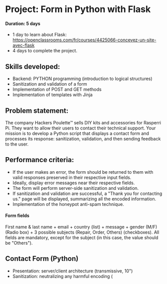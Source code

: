 
# Project: Form in Python with Flask

#### Duration: 5 days
- 1 day to learn about Flask: https://openclassrooms.com/fr/courses/4425066-concevez-un-site-avec-flask
- 4 days to complete the project.

## Skills developed:
* Backend: PYTHON programming (introduction to logical structures)
* Sanitization and validation of a form
* Implementation of POST and GET methods
* Implementation of templates with Jinja

## Problem statement:
The company Hackers Poulette™ sells DIY kits and accessories for Rasperri Pi. They want to allow their users to contact their technical support. Your mission is to develop a Python script that displays a contact form and processes its response: sanitization, validation, and then sending feedback to the user.

## Performance criteria:
* If the user makes an error, the form should be returned to them with valid responses preserved in their respective input fields.
* Ideally, display error messages near their respective fields.
* The form will perform server-side sanitization and validation.
* If sanitization and validation are successful, a "Thank you for contacting us." page will be displayed, summarizing all the encoded information.
* Implementation of the honeypot anti-spam technique.

#### Form fields
First name & last name + email + country (list) + message + gender (M/F) (Radio box) + 3 possible subjects (Repair, Order, Others) (checkboxes). All fields are mandatory, except for the subject (in this case, the value should be "Others").

## Contact Form (Python)
* Presentation: server/client architecture (transmissive, 10")
* Sanitization: neutralizing any harmful encoding (<script>)
* Validation: mandatory fields + valid email
* Sending + Feedback
* NO NEED FOR JAVASCRIPT OR CSS

#### At the end of this project, you should be able to:
- Explain the difference between a POST request and a GET request.
- Protect yourself against XSS vulnerabilities.
- Protect yourself against SSTI attacks.
- Use a micro framework.
- Perform a deployment.


## What is Flask

## 🌐 Flask: A Micro Web Framework

Flask is a lightweight and user-friendly Python framework used for building web applications. It simplifies the process of handling web requests and rendering web pages.

## 🌐 Micro, but Powerful!

Flask is often referred to as a "micro" framework because it focuses on the fundamental components required for web development, such as URL routing and page rendering. However, it intentionally keeps certain functionalities, like form validation, database abstraction, and authentication, out of its core.

## 🌐 Enter Flask Extensions

To complement its simplicity, Flask offers a powerful concept called "Flask extensions." These extensions are specialized Python packages that provide additional features not included in Flask's core. They integrate seamlessly with Flask, giving the impression that they are part of the framework itself.

## 🌐 Seamless Integration

When you install Flask, certain default extensions come along with it. For instance, Flask doesn't have a built-in page template engine, but installing Flask automatically includes the Jinja templating engine, which is widely used for rendering dynamic web pages. Although technically not part of Flask, these extensions work harmoniously with the framework, making it easy to leverage their functionality.

## 🌐 Making It Convenient

Even though some features are not directly provided by Flask, the community generally considers the default extensions as part of Flask because of their tight integration and convenience in building web applications.

Flask's minimalist approach, combined with the versatility of its extensions, makes it a favorite among developers for creating web applications quickly and efficiently. 🚀

## Starting with Flask using VsCode (this is a standard setup the content/code will change based on the task given)


🐍 Setting up Flask Environment in VSCode 🚀

Before diving into building your Flask application, let's set up the environment in VSCode. Follow these steps:

1. 📦 Install Virtual Environment:
   Open the VSCode terminal and enter the command: `pip install virtualenv`
   This will install the virtual environment in VSCode (if not already installed).

2. 🌐 Create a Virtual Environment:
   Now, let's create a virtual environment. The standard name is `venv`.
   Enter the following command: `python3 -m venv venv`

3. 🚀 Activate the Virtual Environment:
   Activate the virtual environment with: `.\venv\Scripts\activate`
   (Note: If you encounter a "ps1 cannot be loaded" error, change the execution policy in PowerShell. Open PowerShell as administrator and run: `Set-ExecutionPolicy RemoteSigned`)

4. 📦 Install Flask:
   Now, install Flask with: `pip install flask`

5. 📁 Create the App File:
   Create a new Python file called `app.py`.

6. 🏁 Import Flask:
   Import Flask into the `app.py` file using: `from flask import Flask`
   Then, create a Flask application with a name, for example: `app = Flask(__name__)`

7. 🚩 Add Index Route:
   Use the `@app.route('/')` decorator to specify the index route.

8. 📝 Define the Index Function:
   Create a function under the decorator with: `def index():`
   Inside the function, return the string "Hello World!" as a response.

9. ▶️ Start the Application:
   Add the final code block:
   ```python
   if __name__ == '__main__':
       app.run(debug=True)
   ```

🎉 You're all set! Now you have a basic Flask environment in VSCode. Save the `app.py` file, and you can run the Flask application using `python app.py`. The server will start, and you'll see "Hello World!" when accessing the root route in your browser.


# Group Presentation - Core Concepts in Hackers Poulette™ 🚀

### Introduction:
In this group presentation, we will explore essential web security concepts using the fictional contact form application, Hackers Poulette™, built with Flask. We'll use code examples to explain the concepts in detail.

### 1) Difference between POST and GET Requests 📡

In the `app` code:
```python
@app.route('/', methods=['GET', 'POST'])
def index():
    if request.method == 'POST':
        # Code for handling a POST request
        # ...
        return "Thank you for contacting us."

    # Code for handling a GET request
    now = datetime.datetime.now()
    return render_template('index.html', now=now)
```

- **What is it?** POST and GET are HTTP methods used to transfer data between a client (e.g., browser) and a server. They are commonly used in web forms and APIs to send data.
- **How to?** 
  - 📥 GET: Used to retrieve data from the server. Data is sent in the URL as query parameters, visible in the browser's address bar.
  - 📤 POST: Used to send data to the server in the request body. Data is not visible in the URL. Typically used for sensitive information like passwords.

### 2) Sanitization - Keeping It Clean! 🧹

In the `index.html` template:
```html
<!-- Input field for first name -->
<div style="margin-bottom: 10px;">
    <label for="fname">First Name:</label>
    <input type="text" id="fname" name="fname" required style="width: 100%; padding: 8px; border: 1px solid #ccc; border-radius: 5px;">
</div>
```

- **What is it?** Sanitization is the process of neutralizing or removing potentially harmful code, such as `<script>` tags or SQL injection attempts, from user input to prevent security vulnerabilities. The `required` attribute ensures that the first name input field must be filled before submitting the form.
- **How to?** 
  - 🛡️ Use libraries or frameworks that offer built-in input sanitization functions.
  - ✅ Implement server-side validation to check and clean user input for any malicious content.
  - 🚫 Avoid rendering user input directly into HTML templates without escaping or encoding.

### 3) Guarding Against XSS Vulnerabilities 🛡️

In the `index.html` template:
```html
{% if errors %}
<div style="color: red; text-align: center;">
    {% for error in errors %}
        <p>{{ error }}</p>
    {% endfor %}
</div>
{% endif %}
```
- **What is it?** XSS (Cross-Site Scripting) is a type of security vulnerability where attackers inject malicious scripts into web pages viewed by other users. This allows the attacker to steal sensitive data or perform unauthorized actions on behalf of the victim.
- **How to?**
  - 🛑 Implement input validation and sanitization to prevent script injection.
  - 🧭 Use Content Security Policy (CSP) headers to restrict the sources of executable content.
  - 📝 Escape output in HTML templates to prevent rendering of malicious scripts.
  - In the code above, Flask's built-in template engine automatically escapes the `errors` variable, preventing XSS attacks.

 

### 4) Shielding Against SSTI Attacks 🛡️

In the `index.html` template:
```html
<footer>
    &copy; {{ "now"|date("Y") }} Hackers Poulette™. All rights reserved.
    <br>
    <a href="#top" style="color: #fff;">Back to Top</a>
</footer>
```
- **What is it?** SSTI (Server-Side Template Injection) is a security vulnerability where attackers inject malicious code into templates processed by the server, leading to unauthorized access or data leaks.
- **How to?**
  - 🚫 Avoid using user-provided input directly in templates. Instead, use a secure template engine with auto-escaping enabled.
  - 🔒 Limit access to the server's filesystem and other sensitive resources.
  - 🔄 Keep the software and dependencies up to date to avoid known vulnerabilities.
  - To prevent SSTI attacks, the code above safely uses the `now` variable to display the current year, ensuring no malicious input can interfere.


### The Honeypot Technique 🍯🕷️🚫

The honeypot technique is a simple and effective way to detect automated spam submissions in web forms. It involves adding an additional form field that is hidden from regular users but can be seen and filled out by bots and automated scripts.

In the provided code, the honeypot field is added to the form using the following HTML:

```html
<div style="display: none;">
    <label for="honeypot">Leave this field empty:</label>
    <input type="text" id="honeypot" name="honeypot">
</div>
```

This code creates a hidden `<div>` containing a label and an input field of type "text." Since the div is set to `display: none;`, it won't be visible on the webpage when users view the form.

However, bots and automated scripts typically don't interpret CSS, so they will still "see" and attempt to fill out this hidden field. When a bot fills out the honeypot field and submits the form, it reveals itself as a spam submission.

On the server side (implemented in Flask in this case), the Python code checks the value of the honeypot field when the form is submitted:

```python
# Get the honeypot field value
honeypot = request.form.get('honeypot', '')

# Check the honeypot field
if honeypot:
    # Honeypot field is not empty, treat it as spam
    return "Sorry, your submission was considered spam."
```

If the honeypot field has a value (meaning it was filled out), the server immediately rejects the submission, assuming it to be spam. Regular users won't fill out this field, so their submissions will proceed without any issues.

By using the honeypot technique, you can effectively block many automated spam submissions without adding intrusive CAPTCHAs or inconveniencing your regular users. It's not foolproof, but it can significantly reduce the amount of spam your form receives. 🛡️🚫💬

### How to Test the Honeypot Technique 🍯🕷️🧪

Testing the honeypot technique involves simulating the behavior of a sneaky bot or automated script attempting to fill out the hidden field. 🤖🔍💻

1. **Simulate Bot Behavior:** 🧪
   - Open your contact form in a web browser. 🌐📝
   - Open the browser's Developer Tools (usually by pressing F12 or right-clicking and selecting "Inspect"). 🛠️👀
   - Find the hidden honeypot field in the HTML code (it should be hidden from view). 🔍🤫
   - Manually add some text or value to the honeypot field using the Developer Tools to simulate bot behavior. 🕷️💬

2. **Submit the Form:** 🚀📝
   - Fill out the other fields in the form (first name, last name, email, etc.) with valid information. ✍️📋✔️
   - Click the "Submit" button to send the form. 🚀📤

3. **Observe the Result:** 👀📝
   - If the honeypot field is correctly implemented, the form submission should be rejected, and you should see a message like "Sorry, your submission was considered spam." 🚫❌🔴
   - This indicates that the honeypot technique detected the simulated bot behavior and prevented the form from being submitted. 🕷️❌🚫

4. **Test with a Regular Submission:** 🧪✔️
   - Repeat the test, but this time, do not add anything to the honeypot field. 🔄🚫🕷️
   - Fill out the other fields with valid information and click the "Submit" button. ✍️✔️🚀
   - The form should be successfully submitted, and you should see a "Thank you for contacting us" message or be redirected to a confirmation page. 🎉✅💬

Remember, testing the honeypot technique should be done with caution and only in your development environment. In a live production environment, real users won't interact with the honeypot field, as it will be hidden from view. The honeypot is designed to automatically catch and reject submissions from bots or automated scripts, so regular users won't be affected by it. 🧪✨🛡️

### Conclusion:
With examples from Hackers Poulette™, we covered crucial web security concepts like differentiating POST and GET requests, sanitization to prevent malicious input, guarding against XSS vulnerabilities, and shielding against SSTI attacks. By applying these practices, developers can build more secure and robust web applications. 🚀


# app.py

``` py
from flask import Flask, render_template, request
import datetime

app = Flask(__name__)


@app.route('/', methods=['GET', 'POST'])
def index():
    if request.method == 'POST':
        # Get form data from request
        fname = request.form['fname']
        lname = request.form['lname']
        email = request.form['email']
        country = request.form['country']
        message = request.form['message']
        gender = request.form['gender']
        subject = request.form.get('subject') or "Others"

        # Perform validation (you can add more validation as needed)
        errors = []
        if not fname:
            errors.append("First name is required.")
        if not lname:
            errors.append("Last name is required.")
        if not email:
            errors.append("Email is required.")
        # Add more validation checks if needed

        # If there are errors, return the form with error messages
        if errors:
            return render_template('index.html', errors=errors)

        # Process the form data here (e.g., send an email, save to the database, etc.)
        # For now, we'll simply display the "Thank you" message after form submission.
        return "Thank you for contacting us."

    # Get the current date and time
    now = datetime.datetime.now()

    # Pass the 'now' variable to the template context
    return render_template('index.html', now=now)

if __name__ == '__main__':
    app.run(debug=True)
```

# index.html
```html
<!DOCTYPE html>
<html>
<head>
    <title>{% block title %}{% endblock %}</title>
    <style>
        body {
            margin: 0;
            padding: 0;
            font-family: Arial, sans-serif;
        }
        header {
            background-color: #007BFF;
            color: #fff;
            text-align: center;
            padding: 20px;
            font-size: 24px;
        }
        footer {
            background-color: #007BFF;
            color: #fff;
            text-align: center;
            padding: 10px;
            width: 100%;
            position: fixed;
            bottom: 0;
        }
        /* Additional styles for the form (unchanged) */
        /* ... */
    </style>
</head>
<body>
    <header>
        <h1>Hackers Poulette™</h1>
    </header>
    <div>
        {% if errors %}
        <div style="color: red; text-align: center;">
            {% for error in errors %}
                <p>{{ error }}</p>
            {% endfor %}
        </div>
        {% endif %}
        <div style="text-align: center; margin: 50px 0;">
            <h1 style="margin-bottom: 20px;">Contact Us ✉️</h1>
            <form method="POST" action="{{ url_for('index') }}" style="width: 300px; margin: 0 auto; background-color: #f9f9f9; padding: 20px; border-radius: 10px;">
                <div style="margin-bottom: 10px;">
                    <label for="fname">First Name:</label>
                    <input type="text" id="fname" name="fname" required style="width: 100%; padding: 8px; border: 1px solid #ccc; border-radius: 5px;">
                </div>
                <div style="margin-bottom: 10px;">
                    <label for="lname">Last Name:</label>
                    <input type="text" id="lname" name="lname" required style="width: 100%; padding: 8px; border: 1px solid #ccc; border-radius: 5px;">
                </div>
                <div style="margin-bottom: 10px;">
                    <label for="email">Email:</label>
                    <input type="email" id="email" name="email" required style="width: 100%; padding: 8px; border: 1px solid #ccc; border-radius: 5px;">
                </div>
                <div style="margin-bottom: 10px;">
                    <label for="country">Country:</label>
                    <select id="country" name="country" required style="width: 100%; padding: 8px; border: 1px solid #ccc; border-radius: 5px;">
                        <option value="" selected disabled>Select your country</option>
                        <option value="USA">🇺🇸 USA</option>
                        <option value="Canada">🇨🇦 Canada</option>
                        <option value="UK">🇬🇧 United Kingdom</option>
                        <option value="Germany">🇩🇪 Germany</option>
                    </select>
                </div>
                <div style="margin-bottom: 10px;">
                    <label for="phone">Phone Number (Optional):</label>
                    <div style="display: flex; align-items: center;">
                        <input type="tel" id="phone" name="phone" pattern="[0-9]{10,15}" placeholder="1234567890" style="flex: 1; padding: 8px; border: 1px solid #ccc; border-radius: 5px;">
                        <span style="margin-left: 10px; font-size: 20px;">📞</span>
                    </div>
                </div>
                <div style="margin-bottom: 10px;">
                    <label for="message">Message:</label>
                    <textarea id="message" name="message" rows="4" required style="width: 100%; padding: 8px; border: 1px solid #ccc; border-radius: 5px;"></textarea>
                </div>
                <div style="margin-bottom: 10px;">
                    <label>Gender:</label>
                    <label style="margin-right: 10px;">
                        <input type="radio" name="gender" value="M" required> Male
                    </label>
                    <label>
                        <input type="radio" name="gender" value="F" required> Female
                    </label>
                </div>
                <div style="margin-bottom: 10px;">
                    <label>Subject:</label>
                    <label style="margin-right: 10px;">
                        <input type="checkbox" name="subject" value="Repair"> Repair
                    </label>
                    <label style="margin-right: 10px;">
                        <input type="checkbox" name="subject" value="Order"> Order
                    </label>
                    <label>
                        <input type="checkbox" name="subject" value="Others"> Others
                    </label>
                </div>
                <div style="text-align: center;">
                    <button type="submit" style="background-color: #007BFF; color: #fff; padding: 10px 20px; border: none; border-radius: 5px; cursor: pointer; font-size: 16px; transition: background-color 0.3s ease;">Submit 🚀</button>
                </div>

                <!-- Honeypot field -->
                <div style="display: none;">
                    <label for="honeypot">Leave this field empty:</label>
                    <input type="text" id="honeypot" name="honeypot">
                </div>
            </form>
        </div>
    </div>
    <footer>
        &copy; 2023 Hackers Poulette™. All rights reserved.
    </footer>
</body>
</html>


```

# base.html

```html
<!DOCTYPE html>

<html>

<head>

    <title>{% block title %}{% endblock %}</title>

    <style>

        body {

            margin: 0;

            padding: 0;

            font-family: Arial, sans-serif;

        }

        header {

            background-color: #007BFF;

            color: #fff;

            text-align: center;

            padding: 10px;

        }

        footer {

            background-color: #007BFF;

            color: #fff;

            text-align: center;

            padding: 10px;

            position: absolute;

            bottom: 0;

            width: 100%;

        }

    </style>

</head>

<body>

    <header>

        <h1>Hackers Poulette™</h1>

    </header>

    <div>

        {% block content %}{% endblock %}

    </div>

    <footer>

        &copy; {{ "now"|date("Y") }} Hackers Poulette™. All rights reserved.

        <br>

        <a href="#top" style="color: #fff;">Back to Top</a>

    </footer>

</body>

</html>
```

# fom.html
```html
{% extends 'base.html' %}

  

{% block content %}

    <div style="text-align: center; margin: 50px 0;">

        <h1 style="margin-bottom: 20px;">Contact Us ✉️</h1>

        <form method="POST" action="{{ url_for('index') }}" style="width: 300px; margin: 0 auto; background-color: #f9f9f9; padding: 20px; border-radius: 10px;">

            {% if errors %}

                <div style="color: red; text-align: center;">

                    {% for error in errors %}

                        <p>{{ error }}</p>

                    {% endfor %}

                </div>

            {% endif %}

            <div style="margin-bottom: 10px;">

                <label for="fname">First Name:</label>

                <input type="text" id="fname" name="fname" required style="width: 100%; padding: 8px; border: 1px solid #ccc; border-radius: 5px;">

            </div>

            <!-- Other form fields ... -->

  

            <div style="text-align: center;">

                <button type="submit" style="background-color: #007BFF; color: #fff; padding: 10px 20px; border: none; border-radius: 5px; cursor: pointer; font-size: 16px; transition: background-color 0.3s ease;">Submit 🚀</button>

            </div>

        </form>

    </div>

{% endblock %}

```

# contact_form.html
```html
<div style="text-align: center;">

    <h1 style="margin-bottom: 20px;">Contact Us ✉️</h1>

    <form method="POST" action="{{ url_for('index') }}" style="width: 300px; margin: 0 auto;">

        <div style="margin-bottom: 10px;">

            <label for="fname">First Name:</label>

            <input type="text" id="fname" name="fname" required style="width: 100%; padding: 8px; border: 1px solid #ccc; border-radius: 5px;">

        </div>

  

        <div style="margin-bottom: 10px;">

            <label for="lname">Last Name:</label>

            <input type="text" id="lname" name="lname" required style="width: 100%; padding: 8px; border: 1px solid #ccc; border-radius: 5px;">

        </div>

  

        <div style="margin-bottom: 10px;">

            <label for="email">Email:</label>

            <input type="email" id="email" name="email" required style="width: 100%; padding: 8px; border: 1px solid #ccc; border-radius: 5px;">

        </div>

  

        <div style="margin-bottom: 10px;">

            <label for="country">Country:</label>

            <select id="country" name="country" required style="width: 100%; padding: 8px; border: 1px solid #ccc; border-radius: 5px;">

                <option value="" selected disabled>Select your country</option>

                <!-- Add more country options here -->

                <option value="USA">🇺🇸 USA</option>

                <option value="Canada">🇨🇦 Canada</option>

                <option value="UK">🇬🇧 United Kingdom</option>

                <option value="Germany">🇩🇪 Germany</option>

                <!-- Add more countries here -->

            </select>

        </div>

  

        <div style="margin-bottom: 10px;">

            <label for="phone">Phone Number (Optional):</label>

            <div style="display: flex; align-items: center;">

                <input type="tel" id="phone" name="phone" pattern="[0-9]{10,15}" placeholder="1234567890" style="flex: 1; padding: 8px; border: 1px solid #ccc; border-radius: 5px;">

                <span style="margin-left: 10px; font-size: 20px;">📞</span>

            </div>

        </div>

  

        <div style="margin-bottom: 10px;">

            <label for="message">Message:</label>

            <textarea id="message" name="message" rows="4" required style="width: 100%; padding: 8px; border: 1px solid #ccc; border-radius: 5px;"></textarea>

        </div>

  

        <div style="margin-bottom: 10px;">

            <label>Gender:</label>

            <label style="margin-right: 10px;">

                <input type="radio" name="gender" value="M" required> Male

            </label>

            <label>

                <input type="radio" name="gender" value="F" required> Female

            </label>

        </div>

  

        <div style="margin-bottom: 10px;">

            <label>Subject:</label>

            <label style="margin-right: 10px;">

                <input type="checkbox" name="subject" value="Repair"> Repair

            </label>

            <label style="margin-right: 10px;">

                <input type="checkbox" name="subject" value="Order"> Order

            </label>

            <label>

                <input type="checkbox" name="subject" value="Others"> Others

            </label>

        </div>

  

        <div style="text-align: center;">

            <button type="submit" style="background-color: #007BFF; color: #fff; padding: 10px 20px; border: none; border-radius: 5px; cursor: pointer; font-size: 16px; transition: background-color 0.3s ease;">Submit 🚀</button>

        </div>

    </form>

</div>
```
